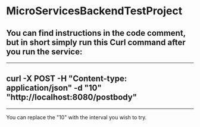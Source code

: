 # MicroServicesBackendTestProject

You can find instructions in the code comment, but in short simply run this Curl command after you run the service:
---------------------
---------------------
curl -X POST -H "Content-type: application/json" -d "10" "http://localhost:8080/postbody"
---------------------
---------------------
You can replace the "10" with the interval you wish to try.
